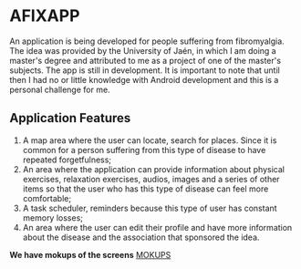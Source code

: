 # AFIXAPP
An application is being developed for people suffering from fibromyalgia. The idea was provided by the University of Jaén, in which I am doing a master's degree and attributed to me as a project of one of the master's subjects. The app is still in development.
It is important to note that until then I had no or little knowledge with Android development and this is a personal challenge for me.

## Application Features
1. A map area where the user can locate, search for places. Since it is common for a person suffering from this type of disease to have repeated forgetfulness;
2. An area where the application can provide information about physical exercises, relaxation exercises, audios, images and a series of other items so that the user who has this type of disease can feel more comfortable;
3. A task scheduler, reminders because this type of user has constant memory losses;
4. An area where the user can edit their profile and have more information about the disease and the association that sponsored the idea.

**We have mokups of the screens**
[MOKUPS](https://marvelapp.com/47aidb5)
